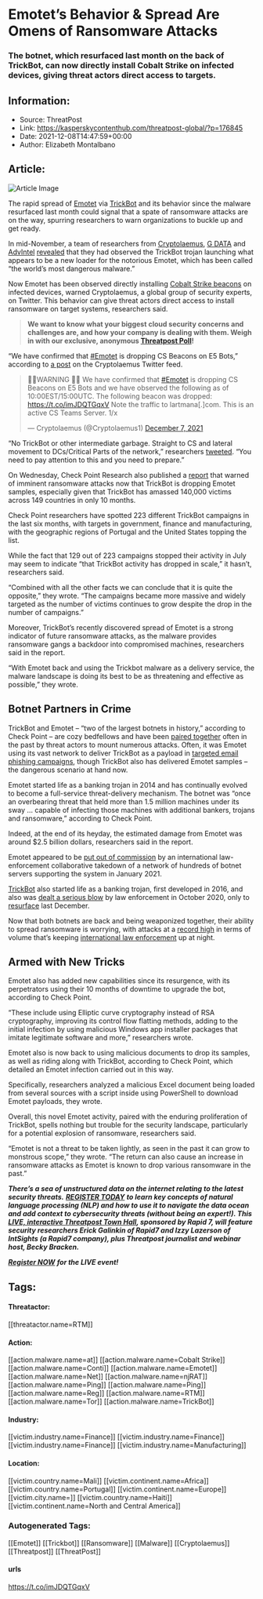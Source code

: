 # Emotet’s Behavior & Spread Are Omens of Ransomware Attacks
### The botnet, which resurfaced last month on the back of TrickBot, can now directly install Cobalt Strike on infected devices, giving threat actors direct access to targets.

## Information:
+ Source: ThreatPost
+ Link: https://kasperskycontenthub.com/threatpost-global/?p=176845
+ Date: 2021-12-08T14:47:59+00:00
+ Author: Elizabeth Montalbano


## Article:
![Article Image](https://media.threatpost.com/wp-content/uploads/sites/103/2021/12/08094345/ransomware-e1638974638687.jpg)

The rapid spread of [Emotet](https://threatpost.com/emotet-returns-100k-mailboxes/162584/) via [TrickBot](https://threatpost.com/trickbot-switches-to-a-new-windows-10-uac-bypass-to-evade-detection/152477/) and its behavior since the malware resurfaced last month could signal that a spate of ransomware attacks are on the way, spurring researchers to warn organizations to buckle up and get ready.


In mid-November, a team of researchers from [Cryptolaemus](https://twitter.com/Cryptolaemus1/status/1460302706954981385), [G DATA](https://cyber.wtf/2021/11/15/guess-whos-back/) and [AdvIntel](https://twitter.com/VK_Intel/status/1460308855129313281) [revealed](https://threatpost.com/emotet-resurfaces-trickbot/176362/) that they had observed the TrickBot trojan launching what appears to be a new loader for the notorious Emotet, which has been called “the world’s most dangerous malware.”


Now Emotet has been observed directly installing [Cobalt Strike beacons](https://tria.ge/211207-t5l24sbean) on infected devices, warned Cryptolaemus, a global group of security experts, on Twitter. This behavior can give threat actors direct access to install ransomware on target systems, researchers said.



> **We want to know what your biggest cloud security concerns and challenges are, and how your company is dealing with them. Weigh in with our exclusive, anonymous [Threatpost Poll](https://threatpost.com/cloud-security-challenges-poll/176702/)!**
> 
> 


“We have confirmed that [#Emotet](https://twitter.com/hashtag/Emotet?src=hashtag_click) is dropping CS Beacons on E5 Bots,” according to [a post](https://twitter.com/Cryptolaemus1/status/1468266929014157316) on the Cryptolaemus Twitter feed.



> 
> 🚨🚨WARNING 🚨🚨 We have confirmed that [#Emotet](https://twitter.com/hashtag/Emotet?src=hash&ref_src=twsrc%5Etfw) is dropping CS Beacons on E5 Bots and we have observed the following as of 10:00EST/15:00UTC. The following beacon was dropped: <https://t.co/imJDQTGqxV> Note the traffic to lartmana[.]com. This is an active CS Teams Server. 1/x
> 
> 
> — Cryptolaemus (@Cryptolaemus1) [December 7, 2021](https://twitter.com/Cryptolaemus1/status/1468266929014157316?ref_src=twsrc%5Etfw)
> 
> 



“No TrickBot or other intermediate garbage. Straight to CS and lateral movement to DCs/Critical Parts of the network,” researchers [tweeted](https://twitter.com/Cryptolaemus1/status/1468266931874578436). “You need to pay attention to this and you need to prepare.”


On Wednesday, Check Point Research also published a [report](https://research.checkpoint.com/2021/when-old-friends-meet-again-why-emotet-chose-trickbot-for-rebirth/) that warned of imminent ransomware attacks now that TrickBot is dropping Emotet samples, especially given that TrickBot has amassed 140,000 victims across 149 countries in only 10 months.


Check Point researchers have spotted 223 different TrickBot campaigns in the last six months, with targets in government, finance and manufacturing, with the geographic regions of Portugal and the United States topping the list.


While the fact that 129 out of 223 campaigns stopped their activity in July may seem to indicate “that TrickBot activity has dropped in scale,” it hasn’t, researchers said.


“Combined with all the other facts we can conclude that it is quite the opposite,” they wrote. “The campaigns became more massive and widely targeted as the number of victims continues to grow despite the drop in the number of campaigns.”


Moreover, TrickBot’s recently discovered spread of Emotet is a strong indicator of future ransomware attacks, as the malware provides ransomware gangs a backdoor into compromised machines, researchers said in the report.


“With Emotet back and using the Trickbot malware as a delivery service, the malware landscape is doing its best to be as threatening and effective as possible,” they wrote.


**Botnet Partners in Crime**
----------------------------


TrickBot and Emotet – “two of the largest botnets in history,” according to Check Point – are cozy bedfellows and have been [paired together](https://threatpost.com/un-weathers-emotet-trickbot-malware/151894/) often in the past by threat actors to mount numerous attacks. Often, it was Emotet using its vast network to deliver TrickBot as a payload in [targeted email phishing campaigns](https://threatpost.com/un-weathers-emotet-trickbot-malware/151894/), though TrickBot also has delivered Emotet samples – the dangerous scenario at hand now.


Emotet started life as a banking trojan in 2014 and has continually evolved to become a full-service threat-delivery mechanism. The botnet was “once an overbearing threat that held more than 1.5 million machines under its sway … capable of infecting those machines with additional bankers, trojans and ransomware,” according to Check Point.


Indeed, at the end of its heyday, the estimated damage from Emotet was around $2.5 billion dollars, researchers said in the report.


Emotet appeared to be [put out of commission](https://threatpost.com/emotet-takedown-infrastructure-netwalker-offline/163389/) by an international law-enforcement collaborative takedown of a network of hundreds of botnet servers supporting the system in January 2021.


[TrickBot](https://threatpost.com/trickbot-custom-stealthy-backdoor/151663/) also started life as a banking trojan, first developed in 2016, and also was [dealt a serious blow](https://threatpost.com/trickbot-takedown-crimeware-apparatus/160018/) by law enforcement in October 2020, only to [resurface](https://threatpost.com/trickbot-returns-bootkit-functions/161873/) last December.


Now that both botnets are back and being weaponized together, their ability to spread ransomware is worrying, with attacks at a [record high](https://threatpost.com/ransomware-volumes-record-highs-2021/168327/) in terms of volume that’s keeping [international law enforcement](https://threatpost.com/feds-offer-10-million-bounty-on-darkside-info/176030/) up at night.


**Armed with New Tricks**
-------------------------


Emotet also has added new capabilities since its resurgence, with its perpetrators using their 10 months of downtime to upgrade the bot, according to Check Point.


“These include using Elliptic curve cryptography instead of RSA cryptography, improving its control flow flatting methods, adding to the initial infection by using malicious Windows app installer packages that imitate legitimate software and more,” researchers wrote.


Emotet also is now back to using malicious documents to drop its samples, as well as riding along with TrickBot, according to Check Point, which detailed an Emotet infection carried out in this way.


Specifically, researchers analyzed a malicious Excel document being loaded from several sources with a script inside using PowerShell to download Emotet payloads, they wrote.


Overall, this novel Emotet activity, paired with the enduring proliferation of TrickBot, spells nothing but trouble for the security landscape, particularly for a potential explosion of ransomware, researchers said.


“Emotet is not a threat to be taken lightly, as seen in the past it can grow to monstrous scope,” they wrote. “The return can also cause an increase in ransomware attacks as Emotet is known to drop various ransomware in the past.”


***There’s a sea of unstructured data on the internet relating to the latest security threats.*** [***REGISTER TODAY***](https://threatpost.com/webinars/security-threats-natural-language-processing/?utm_source=In+Article&utm_medium=article&utm_campaign=Decoding+the+Data+Ocean:+Security+Threats+%26+Natural+Language+Processing&utm_id=In+Article) ***to learn key concepts of natural language processing (NLP) and how to use it to navigate the data ocean and add context to cybersecurity threats (without being an expert!). This*** [***LIVE, interactive Threatpost Town Hall***](https://threatpost.com/webinars/security-threats-natural-language-processing/?utm_source=In+Article&utm_medium=article&utm_campaign=Decoding+the+Data+Ocean:+Security+Threats+%26+Natural+Language+Processing&utm_id=In+Article)***, sponsored by Rapid 7, will feature security researchers Erick Galinkin of Rapid7 and Izzy Lazerson of IntSights (a Rapid7 company), plus Threatpost journalist and webinar host, Becky Bracken.***  

[***Register NOW***](https://threatpost.com/webinars/security-threats-natural-language-processing/?utm_source=In+Article&utm_medium=article&utm_campaign=Decoding+the+Data+Ocean:+Security+Threats+%26+Natural+Language+Processing&utm_id=In+Article) ***for the LIVE event!***





## Tags:

#### Threatactor:
[[threatactor.name=RTM]]

#### Action:
[[action.malware.name=at]] [[action.malware.name=Cobalt Strike]] [[action.malware.name=Conti]] [[action.malware.name=Emotet]] [[action.malware.name=Net]] [[action.malware.name=njRAT]] [[action.malware.name=Ping]] [[action.malware.name=Ping]] [[action.malware.name=Reg]] [[action.malware.name=RTM]] [[action.malware.name=Tor]] [[action.malware.name=TrickBot]]

#### Industry:
[[victim.industry.name=Finance]] [[victim.industry.name=Finance]] [[victim.industry.name=Finance]] [[victim.industry.name=Manufacturing]]

#### Location:
[[victim.country.name=Mali]] [[victim.continent.name=Africa]] [[victim.country.name=Portugal]] [[victim.continent.name=Europe]] [[victim.city.name=]] [[victim.country.name=Haiti]] [[victim.continent.name=North and Central America]]

### Autogenerated Tags:
[[Emotet]] [[Trickbot]] [[Ransomware]] [[Malware]] [[Cryptolaemus]] [[Threatpost]] [[ThreatPost]]
#### urls
https://t.co/imJDQTGqxV

